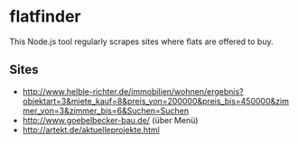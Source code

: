 # flatfinder
This Node.js tool regularly scrapes sites where flats are offered to buy. 

## Sites
* http://www.helble-richter.de/immobilien/wohnen/ergebnis?objektart=3&miete_kauf=8&preis_von=200000&preis_bis=450000&zimmer_von=3&zimmer_bis=6&Suchen=Suchen
* http://www.goebelbecker-bau.de/ (über Menü)
* http://artekt.de/aktuelleprojekte.html
